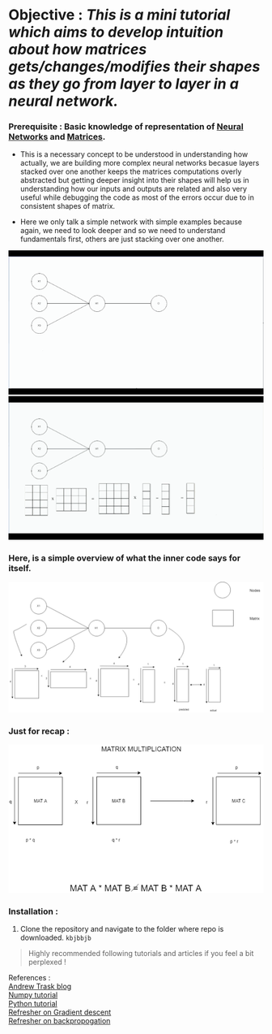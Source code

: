 # Objective : _This is a mini tutorial which aims to develop intuition about how matrices gets/changes/modifies their shapes as they go from layer to layer in a neural network._   

### Prerequisite : Basic knowledge of representation of [Neural Networks](https://en.wikipedia.org/wiki/Neural_network) and [Matrices](https://en.wikipedia.org/wiki/Matrix_(mathematics)).

* This is a necessary concept to be understood in understanding how actually, we are building more complex neural networks becasue layers stacked over one another keeps the matrices computations overly abstracted but getting deeper insight into their shapes will help us in understanding how our inputs and outputs are related and also very useful while debugging the code as most of the errors occur due to in consistent shapes of matrix.    

* Here we only talk a simple network with simple examples because again, we need to look deeper and so we need to understand fundamentals first, others are just stacking over one another.

![anime1](/images/1.gif)    
![anime1](/images/2.gif)     

### Here, is a simple overview of what the inner code says for itself.

![matrixshapes](/images/overviewmatrices.png)

### Just for recap : 

![matmul](/images/matmul.png)     
       
### Installation :    
1. Clone the repository and navigate to the folder where repo is downloaded.
`kbjbbjb`

> Highly recommended following tutorials and articles if you feel a bit perplexed !       
         
             
References :    
[Andrew Trask blog](https://iamtrask.github.io/2015/07/12/basic-python-network/)       
[Numpy tutorial](http://cs231n.github.io/python-numpy-tutorial/)      
[Python tutorial](https://docs.python.org/3/tutorial/)     
[Refresher on Gradient descent](https://medium.com/secure-and-private-ai-writing-challenge/playing-with-gradient-descent-intuition-e5bde385078)    
[Refresher on backpropogation](https://medium.com/secure-and-private-ai-writing-challenge/playing-with-backpropagation-algorithm-intuition-10c42578a8e8)
